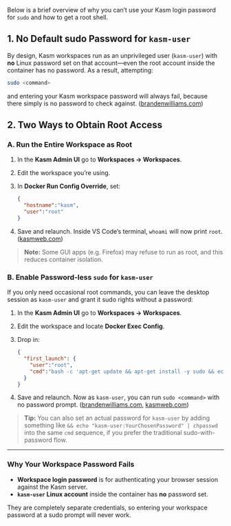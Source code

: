 Below is a brief overview of why you can’t use your Kasm login password for `sudo` and how to get a root shell.

## 1. No Default sudo Password for `kasm-user`

By design, Kasm workspaces run as an unprivileged user (`kasm-user`) with **no** Linux password set on that account—even the root account inside the container has no password. As a result, attempting:

```bash
sudo <command>
```

and entering your Kasm workspace password will always fail, because there simply is no password to check against. ([brandenwilliams.com][1])

## 2. Two Ways to Obtain Root Access

### A. Run the Entire Workspace as Root

1. In the **Kasm Admin UI** go to **Workspaces → Workspaces**.
2. Edit the workspace you’re using.
3. In **Docker Run Config Override**, set:

   ```json
   {
     "hostname":"kasm",
     "user":"root"
   }
   ```
4. Save and relaunch. Inside VS Code’s terminal, `whoami` will now print `root`. ([kasmweb.com][2])

> **Note:** Some GUI apps (e.g. Firefox) may refuse to run as root, and this reduces container isolation.

### B. Enable Password-less `sudo` for `kasm-user`

If you only need occasional root commands, you can leave the desktop session as `kasm-user` and grant it sudo rights without a password:

1. In the **Kasm Admin UI** go to **Workspaces → Workspaces**.
2. Edit the workspace and locate **Docker Exec Config**.
3. Drop in:

   ```json
   {
     "first_launch": {
       "user":"root",
       "cmd":"bash -c 'apt-get update && apt-get install -y sudo && echo \"kasm-user ALL=(ALL) NOPASSWD: ALL\" >> /etc/sudoers'"
     }
   }
   ```
4. Save and relaunch. Now as `kasm-user`, you can run `sudo <command>` with no password prompt. ([brandenwilliams.com][1], [kasmweb.com][2])

> **Tip:** You can also set an actual password for `kasm-user` by adding something like
> `&& echo "kasm-user:YourChosenPassword" | chpasswd`
> into the same `cmd` sequence, if you prefer the traditional sudo-with-password flow.

---

### Why Your Workspace Password Fails

* **Workspace login password** is for authenticating your browser session against the Kasm server.
* **`kasm-user` Linux account** inside the container has **no** password set.

They are completely separate credentials, so entering your workspace password at a sudo prompt will never work.

[1]: https://www.brandenwilliams.com/blog/2025/01/23/level-up-cybersecurity-with-kasm-workspaces/?utm_source=chatgpt.com "Level Up Cybersecurity with Kasm Workspaces"
[2]: https://kasmweb.com/docs/latest/how_to/running_as_root.html?utm_source=chatgpt.com "Running as Root — Kasm 1.17.0 documentation"
